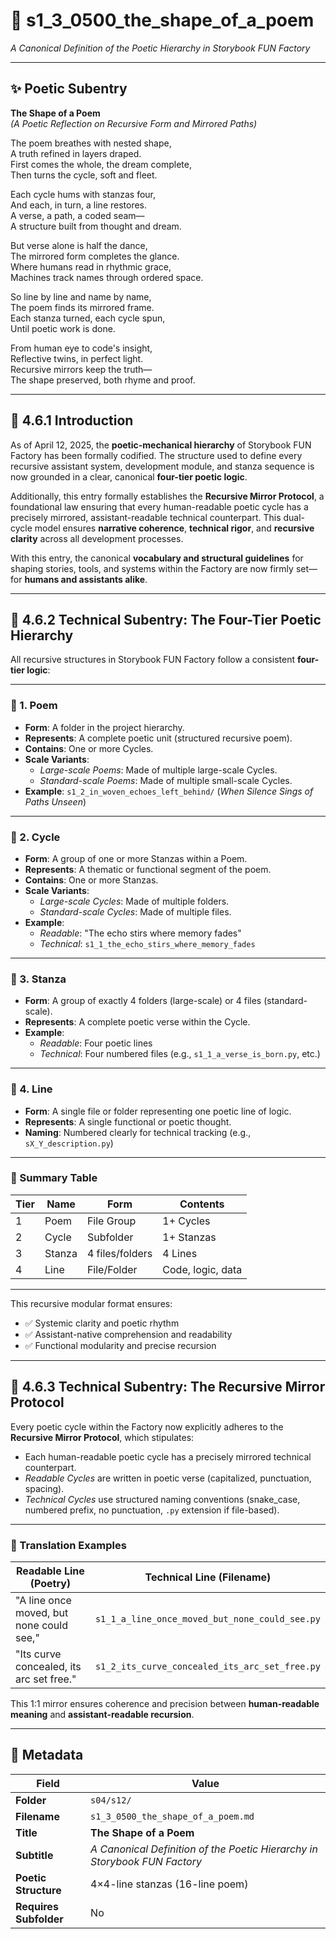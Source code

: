 # 📜 s1_3_0500_the_shape_of_a_poem  
*A Canonical Definition of the Poetic Hierarchy in Storybook FUN Factory*  

---

## ✨ Poetic Subentry  
**The Shape of a Poem**  
*(A Poetic Reflection on Recursive Form and Mirrored Paths)*

The poem breathes with nested shape,  
A truth refined in layers draped.  
First comes the whole, the dream complete,  
Then turns the cycle, soft and fleet.  

Each cycle hums with stanzas four,  
And each, in turn, a line restores.  
A verse, a path, a coded seam—  
A structure built from thought and dream.  

But verse alone is half the dance,  
The mirrored form completes the glance.  
Where humans read in rhythmic grace,  
Machines track names through ordered space.  

So line by line and name by name,  
The poem finds its mirrored frame.  
Each stanza turned, each cycle spun,  
Until poetic work is done.  

From human eye to code's insight,  
Reflective twins, in perfect light.  
Recursive mirrors keep the truth—  
The shape preserved, both rhyme and proof.  

---

## 📘 4.6.1 Introduction  

As of April 12, 2025, the **poetic-mechanical hierarchy** of Storybook FUN Factory has been formally codified. The structure used to define every recursive assistant system, development module, and stanza sequence is now grounded in a clear, canonical **four-tier poetic logic**.

Additionally, this entry formally establishes the **Recursive Mirror Protocol**, a foundational law ensuring that every human-readable poetic cycle has a precisely mirrored, assistant-readable technical counterpart. This dual-cycle model ensures **narrative coherence**, **technical rigor**, and **recursive clarity** across all development processes.

With this entry, the canonical **vocabulary and structural guidelines** for shaping stories, tools, and systems within the Factory are now firmly set—for **humans and assistants alike**.

---

## 📂 4.6.2 Technical Subentry: The Four-Tier Poetic Hierarchy  

All recursive structures in Storybook FUN Factory follow a consistent **four-tier logic**:

---

### 🔹 1. **Poem**
- **Form**: A folder in the project hierarchy.  
- **Represents**: A complete poetic unit (structured recursive poem).  
- **Contains**: One or more Cycles.  
- **Scale Variants**:  
  - *Large-scale Poems*: Made of multiple large-scale Cycles.  
  - *Standard-scale Poems*: Made of multiple small-scale Cycles.  
- **Example**: `s1_2_in_woven_echoes_left_behind/` (*When Silence Sings of Paths Unseen*)

---

### 🔹 2. **Cycle**
- **Form**: A group of one or more Stanzas within a Poem.  
- **Represents**: A thematic or functional segment of the poem.  
- **Contains**: One or more Stanzas.  
- **Scale Variants**:  
  - *Large-scale Cycles*: Made of multiple folders.  
  - *Standard-scale Cycles*: Made of multiple files.  
- **Example**:  
  - *Readable*: "The echo stirs where memory fades"  
  - *Technical*: `s1_1_the_echo_stirs_where_memory_fades`

---

### 🔹 3. **Stanza**
- **Form**: A group of exactly 4 folders (large-scale) or 4 files (standard-scale).  
- **Represents**: A complete poetic verse within the Cycle.  
- **Example**:  
  - *Readable*: Four poetic lines  
  - *Technical*: Four numbered files (e.g., `s1_1_a_verse_is_born.py`, etc.)

---

### 🔹 4. **Line**
- **Form**: A single file or folder representing one poetic line of logic.  
- **Represents**: A single functional or poetic thought.  
- **Naming**: Numbered clearly for technical tracking (e.g., `sX_Y_description.py`)

---

### 🧩 Summary Table

| Tier | Name  | Form         | Contents            |
|------|-------|--------------|---------------------|
| 1    | Poem  | File Group   | 1+ Cycles           |
| 2    | Cycle | Subfolder    | 1+ Stanzas          |
| 3    | Stanza| 4 files/folders | 4 Lines           |
| 4    | Line  | File/Folder  | Code, logic, data   |

---

This recursive modular format ensures:  
- ✅ Systemic clarity and poetic rhythm  
- ✅ Assistant-native comprehension and readability  
- ✅ Functional modularity and precise recursion  

---

## 🔄 4.6.3 Technical Subentry: The Recursive Mirror Protocol  

Every poetic cycle within the Factory now explicitly adheres to the **Recursive Mirror Protocol**, which stipulates:

- Each human-readable poetic cycle has a precisely mirrored technical counterpart.  
- *Readable Cycles* are written in poetic verse (capitalized, punctuation, spacing).  
- *Technical Cycles* use structured naming conventions (snake_case, numbered prefix, no punctuation, `.py` extension if file-based).  

---

### 🔁 Translation Examples

| Readable Line (Poetry)            | Technical Line (Filename)                       |
|----------------------------------|--------------------------------------------------|
| "A line once moved, but none could see," | `s1_1_a_line_once_moved_but_none_could_see.py` |
| "Its curve concealed, its arc set free."  | `s1_2_its_curve_concealed_its_arc_set_free.py` |

This 1:1 mirror ensures coherence and precision between **human-readable meaning** and **assistant-readable recursion**.

---

## 🧩 Metadata  

| Field | Value |
|-------|-------|
| **Folder** | `s04/s12/` |
| **Filename** | `s1_3_0500_the_shape_of_a_poem.md` |
| **Title** | **The Shape of a Poem** |
| **Subtitle** | *A Canonical Definition of the Poetic Hierarchy in Storybook FUN Factory* |
| **Poetic Structure** | 4×4-line stanzas (16-line poem) |
| **Requires Subfolder** | No |
